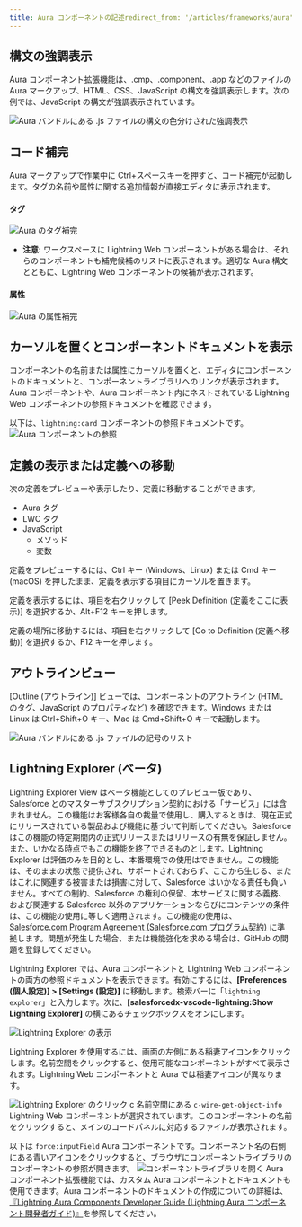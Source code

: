 ```yaml
---
title: Aura コンポーネントの記述redirect_from: '/articles/frameworks/aura'
---
```

## 構文の強調表示
Aura コンポーネント拡張機能は、.cmp、.component、.app などのファイルの Aura マークアップ、HTML、CSS、JavaScript の構文を強調表示します。次の例では、JavaScript の構文が強調表示されています。 

  ![Aura バンドルにある .js ファイルの構文の色分けされた強調表示](../../images/V2_lightning_syntax.png)

## コード補完
Aura マークアップで作業中に Ctrl+スペースキーを押すと、コード補完が起動します。タグの名前や属性に関する追加情報が直接エディタに表示されます。 

#### タグ
![Aura のタグ補完](../../images/V2_aura_tag_completion.png)
- **注意:** ワークスペースに Lightning Web コンポーネントがある場合は、それらのコンポーネントも補完候補のリストに表示されます。適切な Aura 構文とともに、Lightning Web コンポーネントの候補が表示されます。

#### 属性
![Aura の属性補完](../../images/V2_aura_attribute_completion.png)

## カーソルを置くとコンポーネントドキュメントを表示
コンポーネントの名前または属性にカーソルを置くと、エディタにコンポーネントのドキュメントと、コンポーネントライブラリへのリンクが表示されます。Aura コンポーネントや、Aura コンポーネント内にネストされている Lightning Web コンポーネントの参照ドキュメントを確認できます。

以下は、`lightning:card` コンポーネントの参照ドキュメントです。
![Aura コンポーネントの参照](../../images/V2_comp_reference_aura.png)

## 定義の表示または定義への移動
次の定義をプレビューや表示したり、定義に移動することができます。
- Aura タグ
- LWC タグ
- JavaScript
  - メソッド
  - 変数

定義をプレビューするには、Ctrl キー \(Windows、Linux\) または Cmd キー \(macOS\) を押したまま、定義を表示する項目にカーソルを置きます。

定義を表示するには、項目を右クリックして [Peek Definition \(定義をここに表示\)] を選択するか、Alt+F12 キーを押します。

定義の場所に移動するには、項目を右クリックして [Go to Definition \(定義へ移動\)] を選択するか、F12 キーを押します。

## アウトラインビュー
[Outline \(アウトライン\)] ビューでは、コンポーネントのアウトライン \(HTML のタグ、JavaScript のプロパティなど\) を確認できます。Windows または Linux は Ctrl+Shift+O キー、Mac は Cmd+Shift+O キーで起動します。

![Aura バンドルにある .js ファイルの記号のリスト](../../images/V2_outline_view.png)

## Lightning Explorer \(ベータ\)
Lightning Explorer View はベータ機能としてのプレビュー版であり、Salesforce とのマスターサブスクリプション契約における「サービス」には含まれません。この機能はお客様各自の裁量で使用し、購入するときは、現在正式にリリースされている製品および機能に基づいて判断してください。Salesforce はこの機能の特定期間内の正式リリースまたはリリースの有無を保証しません。また、いかなる時点でもこの機能を終了できるものとします。Lightning Explorer は評価のみを目的とし、本番環境での使用はできません。この機能は、そのままの状態で提供され、サポートされておらず、ここから生じる、またはこれに関連する被害または損害に対して、Salesforce はいかなる責任も負いません。すべての制約、Salesforce の権利の保留、本サービスに関する義務、および関連する Salesforce 以外のアプリケーションならびにコンテンツの条件は、この機能の使用に等しく適用されます。この機能の使用は、[Salesforce.com Program Agreement \(Salesforce.com プログラム契約\)](https://trailblazer.me/resource/documents/documents/pdf/TermsOfUse_en_US.pdf) に準拠します。問題が発生した場合、または機能強化を求める場合は、GitHub の問題を登録してください。

Lightning Explorer では、Aura コンポーネントと Lightning Web コンポーネントの両方の参照ドキュメントを表示できます。有効にするには、**[Preferences \(個人設定\)] > [Settings \(設定\)]** に移動します。検索バーに「`lightning explorer`」と入力します。次に、**[salesforcedx-vscode-lightning:Show Lightning Explorer]** の横にあるチェックボックスをオンにします。

![Lightning Explorer の表示](../../images/V2_show_lightning_explorer.png)

Lightning Explorer を使用するには、画面の左側にある稲妻アイコンをクリックします。名前空間をクリックすると、使用可能なコンポーネントがすべて表示されます。Lightning Web コンポーネントと Aura では稲妻アイコンが異なります。

![Lightning Explorer のクリック](../../images/V2_click_lightning_icon.png)
c 名前空間にある `c-wire-get-object-info` Lightning Web コンポーネントが選択されています。このコンポーネントの名前をクリックすると、メインのコードパネルに対応するファイルが表示されます。 


以下は `force:inputField` Aura コンポーネントです。コンポーネント名の右側にある青いアイコンをクリックすると、ブラウザにコンポーネントライブラリのコンポーネントの参照が開きます。 
![コンポーネントライブラリを開く](../../images/V2_input_field_comp_lib.png)
Aura コンポーネント拡張機能では、カスタム Aura コンポーネントとドキュメントも使用できます。Aura コンポーネントのドキュメントの作成についての詳細は、[『Lightning Aura Components Developer Guide \(Lightning Aura コンポーネント開発者ガイド\)』](https://developer.salesforce.com/docs/atlas.en-us.lightning.meta/lightning/components_documentation.htm)を参照してください。  





